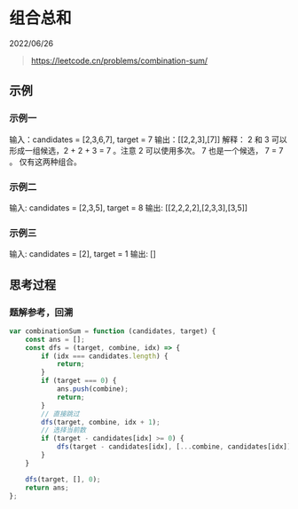 # 组合总和

2022/06/26

> <https://leetcode.cn/problems/combination-sum/>

## 示例

### 示例一

输入：candidates = [2,3,6,7], target = 7
输出：[[2,2,3],[7]]
解释：
2 和 3 可以形成一组候选，2 + 2 + 3 = 7 。注意 2 可以使用多次。
7 也是一个候选， 7 = 7 。
仅有这两种组合。

### 示例二

输入: candidates = [2,3,5], target = 8
输出: [[2,2,2,2],[2,3,3],[3,5]]

### 示例三

输入: candidates = [2], target = 1
输出: []

## 思考过程

### 题解参考，回溯

```javascript
var combinationSum = function (candidates, target) {
    const ans = [];
    const dfs = (target, combine, idx) => {
        if (idx === candidates.length) {
            return;
        }
        if (target === 0) {
            ans.push(combine);
            return;
        }
        // 直接跳过
        dfs(target, combine, idx + 1);
        // 选择当前数
        if (target - candidates[idx] >= 0) {
            dfs(target - candidates[idx], [...combine, candidates[idx]], idx);
        }
    }

    dfs(target, [], 0);
    return ans;
};
```
